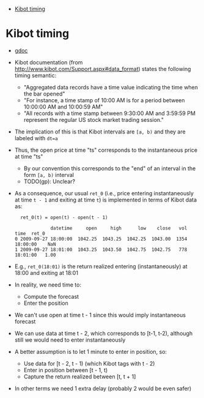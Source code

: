<!--ts-->
   * [Kibot timing](#kibot-timing)



<!--te-->
# Kibot timing

- [gdoc](https://docs.google.com/document/d/1BdOj3DGpFzHQZ6dpYCMMAeyjTtqYgltyqDbQ7n8Vde8/edit#)

- Kibot documentation (from http://www.kibot.com/Support.aspx#data_format)
  states the following timing semantic:
  - "Aggregated data records have a time value indicating the time when the bar
    opened"
  - "For instance, a time stamp of 10:00 AM is for a period between 10:00:00 AM
    and 10:00:59 AM"
  - "All records with a time stamp between 9:30:00 AM and 3:59:59 PM represent
    the regular US stock market trading session."

- The implication of this is that Kibot intervals are `[a, b)` and they are
  labeled with `dt=a`

- Thus, the open price at time "ts" corresponds to the instantaneous price at
  time "ts"
  - By our convention this corresponds to the "end" of an interval in the form
    `[a, b)` interval
  - TODO(gp): Unclear?

- As a consequence, our usual `ret_0` (i.e., price entering instantaneously at
  time `t - 1` and exiting at time `t`) is implemented in terms of Kibot data
  as:

  ```text
    ret_0(t) = open(t) - open(t - 1)
  ```

  ```text
               datetime     open     high      low    close   vol      time  ret_0
  0 2009-09-27 18:00:00  1042.25  1043.25  1042.25  1043.00  1354  18:00:00    NaN
  1 2009-09-27 18:01:00  1043.25  1043.50  1042.75  1042.75   778  18:01:00   1.00
  ```

- E.g., `ret_0(18:01)` is the return realized entering (instantaneously) at
  18:00 and exiting at 18:01

- In reality, we need time to:
  - Compute the forecast
  - Enter the position
- We can't use open at time t - 1 since this would imply instantaneous forecast
- We can use data at time t - 2, which corresponds to [t-1, t-2), although still
  we would need to enter instantaneously
- A better assumption is to let 1 minute to enter in position, so:
  - Use data for [t - 2, t - 1) (which Kibot tags with t - 2)
  - Enter in position between [t - 1, t)
  - Capture the return realized between [t, t + 1]
- In other terms we need 1 extra delay (probably 2 would be even safer)
